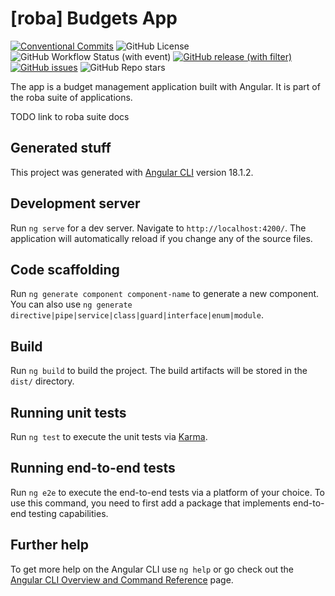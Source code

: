 # [roba] Budgets App

<!-- TODO Downloads from ghcr.io -->
[![Conventional Commits](https://img.shields.io/badge/Conventional%20Commits-1.0.0-yellow.svg)](https://conventionalcommits.org)
![GitHub License](https://img.shields.io/github/license/simplyRoba/roba-budgets-app?link=https%3A%2F%2Fgithub.com%2FsimplyRoba%2Froba-budgets-app%2Fblob%2Fmain%2FLICENSE)
![GitHub Workflow Status (with event)](https://img.shields.io/github/actions/workflow/status/simplyRoba/roba-budgets-app/run-tests.yaml?link=https%3A%2F%2Fgithub.com%2FsimplyRoba%2Froba-budgets-app%2Factions%2Fworkflows%2Frun-tests.yaml%3Fquery%3Dbranch%253Amain)
[![GitHub release (with filter)](https://img.shields.io/github/v/release/simplyRoba/roba-budgets-app?link=https%3A%2F%2Fgithub.com%2FsimplyRoba%2Froba-budgets-app%2Freleases)](https://github.com/simplyRoba/roba-budgets-app/releases)
[![GitHub issues](https://img.shields.io/github/issues/simplyRoba/roba-budgets-app?link=https%3A%2F%2Fgithub.com%2FsimplyRoba%2Froba-budgets-app%2Fissues)](https://github.com/simplyRoba/roba-budgets-app/issues)
![GitHub Repo stars](https://img.shields.io/github/stars/simplyRoba/roba-budgets-app)

The app is a budget management application built with Angular. It is part of the roba suite of applications.

TODO link to roba suite docs

## Generated stuff

This project was generated with [Angular CLI](https://github.com/angular/angular-cli) version 18.1.2.

## Development server

Run `ng serve` for a dev server. Navigate to `http://localhost:4200/`. The application will automatically reload if you change any of the source files.

## Code scaffolding

Run `ng generate component component-name` to generate a new component. You can also use `ng generate directive|pipe|service|class|guard|interface|enum|module`.

## Build

Run `ng build` to build the project. The build artifacts will be stored in the `dist/` directory.

## Running unit tests

Run `ng test` to execute the unit tests via [Karma](https://karma-runner.github.io).

## Running end-to-end tests

Run `ng e2e` to execute the end-to-end tests via a platform of your choice. To use this command, you need to first add a package that implements end-to-end testing capabilities.

## Further help

To get more help on the Angular CLI use `ng help` or go check out the [Angular CLI Overview and Command Reference](https://angular.dev/tools/cli) page.
